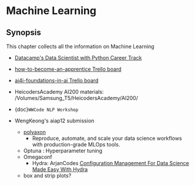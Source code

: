 # Machine Learning

## Synopsis

This chapter collects all the information on Machine Learning 

* [Datacamp's Data Scientist with Python Career Track](https://app.datacamp.com/learn/career-tracks/data-scientist-with-python?version=7)
* [how-to-become-an-apprentice Trello board](https://trello.com/b/ec7yLSJl/how-to-become-an-apprentice)
* [ai4i-foundations-in-ai Trello board](https://trello.com/b/OdPAoFBU/ai4i-foundations-in-ai)
* HeicodersAcademy AI200 materials: /Volumes/Samsung_T5/HeicodersAcademy/AI200/

* {doc}`WWCode NLP Workshop`

* WengKeong's aiap12 submission
  * [polyaxon](https://polyaxon.com/)
    * Reproduce, automate, and scale your data science workflows with production-grade MLOps tools.
  * Optuna : Hyperparameter tuning
  * Omegaconf
    * Hydra: ArjanCodes [Configuration Management For Data Science Made Easy With Hydra](https://youtu.be/tEsPyYnzt8s)
  * box and strip plots?

